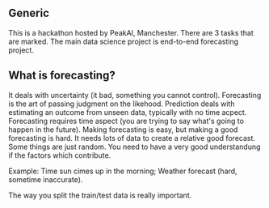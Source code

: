 ## Generic
This is a hackathon hosted by PeakAI, Manchester. There are 3 tasks that are marked. The main data science project is end-to-end forecasting project.

## What is forecasting?
It deals with uncertainty (it bad, something you cannot control). Forecasting is the art of passing judgment on the likehood. Prediction deals with estimating an outcome from unseen data, typically with no time acpect.
Forecasting requires time aspect (you are trying to say what's going to happen in the future). Making forecasting is easy, but making a good forecasting is hard.
It needs lots of data to create a relative good forecast. Some things are just random. You need to have a very good understandung if the factors which contribute.

Example: Time sun cimes up in the morning; Weather forecast (hard, sometime inaccurate).

The way you split the train/test data is really important. 
